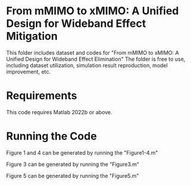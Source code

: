 # From mMIMO to xMIMO: A Unified Design for Wideband Effect Mitigation
This folder includes dataset and codes for "From mMIMO to xMIMO: A Unified Design for Wideband Effect Elimination" The folder is free to use, including dataset utilization, simulation result reproduction, model improvement, etc.

# Requirements
This code requires Matlab 2022b or above.

# Running the Code
Figure 1 and 4 can be generated by running the "Figure1-4.m"

Figure 3 can be generated by running the "Figure3.m"

Figure 5 can be generated by running the "Figure5.m"
